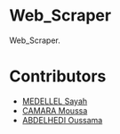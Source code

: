# Web_Scraper
Web_Scraper.

# Contributors
* [MEDELLEL Sayah](https://github.com/Hayas92)
* [CAMARA Moussa](https://github.com/moussa75XIX)
* [ABDELHEDI Oussama](https://github.com/OussamaAbdelhedi)
